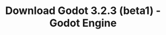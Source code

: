 ---
# Generated by /tools/generators/src/download_archive_generator !!! do not edit by hand !!!
title: 'Download Godot 3.2.3 (beta1) - Godot Engine'
type: 'download/archive'
name: '3.2.3'
flavor: 'beta1'
release_date: '2020-07-20T03:00:00-00:00'
release_notes: 'article/dev-snapshot-godot-3-2-3-beta-1/'
primaryPlatforms:
  - 'android.apk'
  - 'macos.universal'
  - 'windows.64'
  - 'linux_server.headless.64'
  - 'web'
  - 'templates'
links:
  android.apk:
    name: 'android.apk'
    title: 'Android'
    caption: 'Universal APK (ARM64 + ARMv7 + x86_64 + x86)'
    tags:
      - 'APK download'
      - 'ARM64/v7'
      - 'x86 (64 & 32 bit)'
    hosts:
      github_builds:
        regular: 'https://github.com/godotengine/godot-builds/releases/download/3.2.3-beta1/Godot_v3.2.3-beta1_android_editor.apk'
        mono: '#'
      github:
        regular: 'https://github.com/godotengine/godot/releases/download/3.2.3-beta1/Godot_v3.2.3-beta1_android_editor.apk'
        mono: '#'
  macos.universal:
    name: 'macos.universal'
    title: 'macOS'
    caption: 'Universal (x86_64 + Apple Silicon)'
    tags:
      - 'Intel/Apple Silicon'
      - '64 bit'
    hosts:
      github_builds:
        regular: 'https://github.com/godotengine/godot-builds/releases/download/3.2.3-beta1/Godot_v3.2.3-beta1_osx.universal.zip'
        mono: 'https://github.com/godotengine/godot-builds/releases/download/3.2.3-beta1/Godot_v3.2.3-beta1_mono_osx.universal.zip'
      github:
        regular: 'https://github.com/godotengine/godot/releases/download/3.2.3-beta1/Godot_v3.2.3-beta1_osx.universal.zip'
        mono: 'https://github.com/godotengine/godot/releases/download/3.2.3-beta1/Godot_v3.2.3-beta1_mono_osx.universal.zip'
  windows.64:
    name: 'windows.64'
    title: 'Windows'
    caption: 'Standard (x86_64)'
    tags:
      - '64 bit'
    hosts:
      github_builds:
        regular: 'https://github.com/godotengine/godot-builds/releases/download/3.2.3-beta1/Godot_v3.2.3-beta1_win64.exe.zip'
        mono: 'https://github.com/godotengine/godot-builds/releases/download/3.2.3-beta1/Godot_v3.2.3-beta1_mono_win64.zip'
      github:
        regular: 'https://github.com/godotengine/godot/releases/download/3.2.3-beta1/Godot_v3.2.3-beta1_win64.exe.zip'
        mono: 'https://github.com/godotengine/godot/releases/download/3.2.3-beta1/Godot_v3.2.3-beta1_mono_win64.zip'
  linux_server.headless.64:
    name: 'linux_server.headless.64'
    title: 'Linux Server'
    caption: 'Headless (x86_64)'
    tags:
      - '64 bit'
      - 'Headless'
    hosts:
      github_builds:
        regular: 'https://github.com/godotengine/godot-builds/releases/download/3.2.3-beta1/Godot_v3.2.3-beta1_linux_headless.64.zip'
        mono: 'https://github.com/godotengine/godot-builds/releases/download/3.2.3-beta1/Godot_v3.2.3-beta1_mono_linux_headless_64.zip'
      github:
        regular: 'https://github.com/godotengine/godot/releases/download/3.2.3-beta1/Godot_v3.2.3-beta1_linux_headless.64.zip'
        mono: 'https://github.com/godotengine/godot/releases/download/3.2.3-beta1/Godot_v3.2.3-beta1_mono_linux_headless_64.zip'
  web:
    name: 'web'
    title: 'Web editor'
    caption: ''
    tags:
      - 'Self-hosted'
      - 'Cross-platform'
    hosts:
      github_builds:
        regular: 'https://github.com/godotengine/godot-builds/releases/download/3.2.3-beta1/Godot_v3.2.3-beta1_web_editor.zip'
        mono: '#'
      github:
        regular: 'https://github.com/godotengine/godot/releases/download/3.2.3-beta1/Godot_v3.2.3-beta1_web_editor.zip'
        mono: '#'
  linux.64:
    name: 'linux.64'
    title: 'Linux'
    caption: 'Standard (x86_64)'
    tags:
      - '64 bit'
    hosts:
      github_builds:
        regular: 'https://github.com/godotengine/godot-builds/releases/download/3.2.3-beta1/Godot_v3.2.3-beta1_x11.64.zip'
        mono: 'https://github.com/godotengine/godot-builds/releases/download/3.2.3-beta1/Godot_v3.2.3-beta1_mono_x11_64.zip'
      github:
        regular: 'https://github.com/godotengine/godot/releases/download/3.2.3-beta1/Godot_v3.2.3-beta1_x11.64.zip'
        mono: 'https://github.com/godotengine/godot/releases/download/3.2.3-beta1/Godot_v3.2.3-beta1_mono_x11_64.zip'
  linux.32:
    name: 'linux.32'
    title: 'Linux'
    caption: 'Standard (x86)'
    tags:
      - '32 bit'
    hosts:
      github_builds:
        regular: 'https://github.com/godotengine/godot-builds/releases/download/3.2.3-beta1/Godot_v3.2.3-beta1_x11.32.zip'
        mono: 'https://github.com/godotengine/godot-builds/releases/download/3.2.3-beta1/Godot_v3.2.3-beta1_mono_x11_32.zip'
      github:
        regular: 'https://github.com/godotengine/godot/releases/download/3.2.3-beta1/Godot_v3.2.3-beta1_x11.32.zip'
        mono: 'https://github.com/godotengine/godot/releases/download/3.2.3-beta1/Godot_v3.2.3-beta1_mono_x11_32.zip'
  windows.32:
    name: 'windows.32'
    title: 'Windows'
    caption: 'Standard (x86)'
    tags:
      - '32 bit'
    hosts:
      github_builds:
        regular: 'https://github.com/godotengine/godot-builds/releases/download/3.2.3-beta1/Godot_v3.2.3-beta1_win32.exe.zip'
        mono: 'https://github.com/godotengine/godot-builds/releases/download/3.2.3-beta1/Godot_v3.2.3-beta1_mono_win32.zip'
      github:
        regular: 'https://github.com/godotengine/godot/releases/download/3.2.3-beta1/Godot_v3.2.3-beta1_win32.exe.zip'
        mono: 'https://github.com/godotengine/godot/releases/download/3.2.3-beta1/Godot_v3.2.3-beta1_mono_win32.zip'
  linux_server.64:
    name: 'linux_server.64'
    title: 'Linux Server'
    caption: 'Standard (x86_64)'
    tags:
      - '64 bit'
    hosts:
      github_builds:
        regular: 'https://github.com/godotengine/godot-builds/releases/download/3.2.3-beta1/Godot_v3.2.3-beta1_linux_server.64.zip'
        mono: 'https://github.com/godotengine/godot-builds/releases/download/3.2.3-beta1/Godot_v3.2.3-beta1_mono_linux_server_64.zip'
      github:
        regular: 'https://github.com/godotengine/godot/releases/download/3.2.3-beta1/Godot_v3.2.3-beta1_linux_server.64.zip'
        mono: 'https://github.com/godotengine/godot/releases/download/3.2.3-beta1/Godot_v3.2.3-beta1_mono_linux_server_64.zip'
  aar_library:
    name: 'aar_library'
    title: 'AAR library'
    caption: ''
    tags:
      - 'Android plugins'
      - 'Java'
      - 'Kotlin'
    hosts:
      github_builds:
        regular: 'https://github.com/godotengine/godot-builds/releases/download/3.2.3-beta1/godot-lib.3.2.3.beta1.release.aar'
        mono: 'https://github.com/godotengine/godot-builds/releases/download/3.2.3-beta1/godot-lib.3.2.3.beta1.mono.release.aar'
      github:
        regular: 'https://github.com/godotengine/godot/releases/download/3.2.3-beta1/godot-lib.3.2.3.beta1.release.aar'
        mono: 'https://github.com/godotengine/godot/releases/download/3.2.3-beta1/godot-lib.3.2.3.beta1.mono.release.aar'
  templates:
    name: 'templates'
    title: 'Export templates'
    caption: ''
    tags:
      - 'Used to export your games to all supported platforms'
    hosts:
      github_builds:
        regular: 'https://github.com/godotengine/godot-builds/releases/download/3.2.3-beta1/Godot_v3.2.3-beta1_export_templates.tpz'
        mono: 'https://github.com/godotengine/godot-builds/releases/download/3.2.3-beta1/Godot_v3.2.3-beta1_mono_export_templates.tpz'
      github:
        regular: 'https://github.com/godotengine/godot/releases/download/3.2.3-beta1/Godot_v3.2.3-beta1_export_templates.tpz'
        mono: 'https://github.com/godotengine/godot/releases/download/3.2.3-beta1/Godot_v3.2.3-beta1_mono_export_templates.tpz'
---